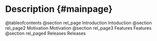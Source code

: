 Description {#mainpage}
=======================

@tableofcontents
@section rel_page Introduction
	Intoduction 
@section rel_page2 Motivation
	Motivation
@section rel_page3 Features
	Features
@section rel_page4 Releases
	Releases	
